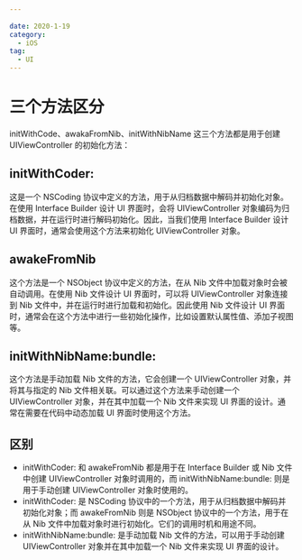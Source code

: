 ```yaml
---
 
date: 2020-1-19
category:
  - iOS
tag:
  - UI
---
```


# 三个方法区分

initWithCode、awakaFromNib、initWithNibName 这三个方法都是用于创建 UIViewController 的初始化方法：

## initWithCoder:
这是一个 NSCoding 协议中定义的方法，用于从归档数据中解码并初始化对象。在使用 Interface Builder 设计 UI 界面时，会将 UIViewController 对象编码为归档数据，并在运行时进行解码初始化。因此，当我们使用 Interface Builder 设计 UI 界面时，通常会使用这个方法来初始化 UIViewController 对象。

## awakeFromNib
这个方法是一个 NSObject 协议中定义的方法，在从 Nib 文件中加载对象时会被自动调用。在使用 Nib 文件设计 UI 界面时，可以将 UIViewController 对象连接到 Nib 文件中，并在运行时进行加载和初始化。因此使用 Nib 文件设计 UI 界面时，通常会在这个方法中进行一些初始化操作，比如设置默认属性值、添加子视图等。

## initWithNibName:bundle:
这个方法是手动加载 Nib 文件的方法，它会创建一个 UIViewController 对象，并将其与指定的 Nib 文件相关联。可以通过这个方法来手动创建一个 UIViewController 对象，并在其中加载一个 Nib 文件来实现 UI 界面的设计。通常在需要在代码中动态加载 UI 界面时使用这个方法。

## 区别

- initWithCoder: 和 awakeFromNib 都是用于在 Interface Builder 或 Nib 文件中创建 UIViewController 对象时调用的，而 initWithNibName:bundle: 则是用于手动创建 UIViewController 对象时使用的。
- initWithCoder: 是 NSCoding 协议中的一个方法，用于从归档数据中解码并初始化对象；而 awakeFromNib 则是 NSObject 协议中的一个方法，用于在从 Nib 文件中加载对象时进行初始化。它们的调用时机和用途不同。
- initWithNibName:bundle: 是手动加载 Nib 文件的方法，可以用于手动创建 UIViewController 对象并在其中加载一个 Nib 文件来实现 UI 界面的设计。